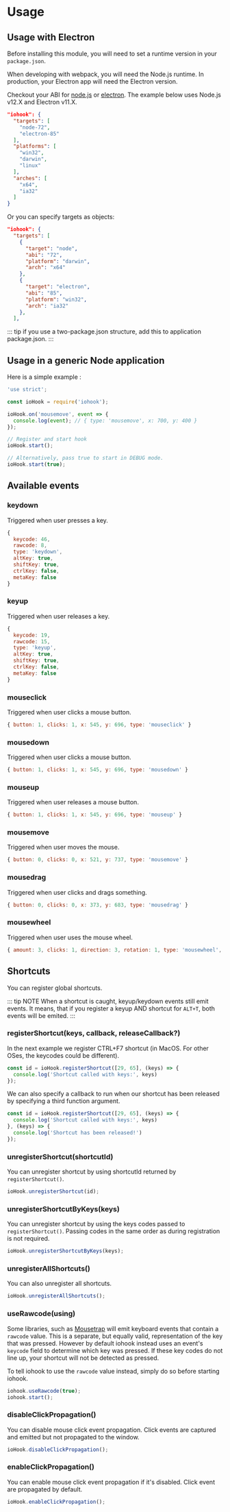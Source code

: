 # Usage
## Usage with Electron
Before installing this module, you will need to set a runtime version in your `package.json`.

When developing with webpack, you will need the Node.js runtime. In production, your Electron app will need the Electron version.

Checkout your ABI for [node.js](https://nodejs.org/en/download/releases/) or [electron](https://www.npmjs.com/package/electron-abi). The example below uses Node.js v12.X and Electron v11.X.

```json
"iohook": {
  "targets": [
    "node-72",
    "electron-85"
  ],
  "platforms": [
    "win32",
    "darwin",
    "linux"
  ],
  "arches": [
    "x64",
    "ia32"
  ]
}
```

Or you can specify targets as objects:

```json
"iohook": {
  "targets": [
    {
      "target": "node",
      "abi": "72", 
      "platform": "darwin", 
      "arch": "x64"
    },
    {
      "target": "electron",
      "abi": "85", 
      "platform": "win32", 
      "arch": "ia32"
    },
  ],
```

::: tip
if you use a two-package.json structure, add this to application package.json.
:::

## Usage in a generic Node application
Here is a simple example :

```javascript
'use strict';

const ioHook = require('iohook');

ioHook.on('mousemove', event => {
  console.log(event); // { type: 'mousemove', x: 700, y: 400 }
});

// Register and start hook
ioHook.start();

// Alternatively, pass true to start in DEBUG mode.
ioHook.start(true);
```

## Available events

### keydown

Triggered when user presses a key.

```js
{
  keycode: 46,
  rawcode: 8,
  type: 'keydown',
  altKey: true,
  shiftKey: true,
  ctrlKey: false,
  metaKey: false
}
```

### keyup

Triggered when user releases a key.

```js
{
  keycode: 19,
  rawcode: 15,
  type: 'keyup',
  altKey: true,
  shiftKey: true,
  ctrlKey: false,
  metaKey: false
}
```

### mouseclick

Triggered when user clicks a mouse button.
```js
{ button: 1, clicks: 1, x: 545, y: 696, type: 'mouseclick' }
```

### mousedown

Triggered when user clicks a mouse button.

```js
{ button: 1, clicks: 1, x: 545, y: 696, type: 'mousedown' }
```

### mouseup

Triggered when user releases a mouse button.

```js
{ button: 1, clicks: 1, x: 545, y: 696, type: 'mouseup' }
```

### mousemove

Triggered when user moves the mouse.

```js
{ button: 0, clicks: 0, x: 521, y: 737, type: 'mousemove' }
```

### mousedrag

Triggered when user clicks and drags something.

```js
{ button: 0, clicks: 0, x: 373, y: 683, type: 'mousedrag' }
```

### mousewheel

Triggered when user uses the mouse wheel.

```js
{ amount: 3, clicks: 1, direction: 3, rotation: 1, type: 'mousewheel', x: 466, y: 683 }
```

## Shortcuts

You can register global shortcuts.

::: tip NOTE
When a shortcut is caught, keyup/keydown events still emit events. It means, that if you register a keyup AND shortcut for `ALT+T`, both events will be emited.
:::

### registerShortcut(keys, callback, releaseCallback?)

In the next example we register CTRL+F7 shortcut (in MacOS. For other OSes, the keycodes could be different).

```js
const id = ioHook.registerShortcut([29, 65], (keys) => {
  console.log('Shortcut called with keys:', keys)
});
```

We can also specify a callback to run when our shortcut has been released by specifying a third function argument.

```js
const id = ioHook.registerShortcut([29, 65], (keys) => {
  console.log('Shortcut called with keys:', keys)
}, (keys) => {
  console.log('Shortcut has been released!')
});
```

### unregisterShortcut(shortcutId)

You can unregister shortcut by using shortcutId returned by `registerShortcut()`.

```js
ioHook.unregisterShortcut(id);
```

### unregisterShortcutByKeys(keys)

You can unregister shortcut by using the keys codes passed to `registerShortcut()`. Passing codes in the same order as during registration is not required.

```js
ioHook.unregisterShortcutByKeys(keys);
```

### unregisterAllShortcuts()

You can also unregister all shortcuts.
```js
ioHook.unregisterAllShortcuts();
```

### useRawcode(using)

Some libraries, such as [Mousetrap]() will emit keyboard events that contain
a `rawcode` value. This is a separate, but equally valid, representation of
the key that was pressed. However by default iohook instead uses an event's
`keycode` field to determine which key was pressed. If these key codes do not
line up, your shortcut will not be detected as pressed.

To tell iohook to use the `rawcode` value instead, simply do so before
starting iohook.

```js
iohook.useRawcode(true);
iohook.start();
```

### disableClickPropagation()

You can disable mouse click event propagation. Click events are captured and emitted but not propagated to the window.

```js
ioHook.disableClickPropagation();
```

### enableClickPropagation()

You can enable mouse click event propagation if it's disabled. Click event are propagated by default.

```js
ioHook.enableClickPropagation();
```
